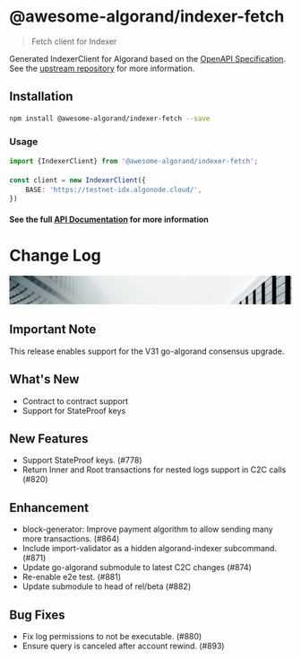 
# @awesome-algorand/indexer-fetch
> Fetch client for Indexer

Generated IndexerClient for Algorand based on the [OpenAPI Specification](https://raw.githubusercontent.com/algorand/indexer/2.9.0/api/indexer.oas3.yml). 
See the [upstream repository](https://github.com/algorand/indexer) for more information.

## Installation

```bash
npm install @awesome-algorand/indexer-fetch --save
```

### Usage

```typescript
import {IndexerClient} from '@awesome-algorand/indexer-fetch';

const client = new IndexerClient({
    BASE: 'https://testnet-idx.algonode.cloud/',
})
```

#### See the full [API Documentation](https://awesome-algorand.github.io/algo-fetch/guides/clients/indexer/) for more information

# Change Log
![GitHub Logo](https://raw.githubusercontent.com/algorand/go-algorand/master/release/release-banner.jpg)
## Important Note
This release enables support for the V31 go-algorand consensus upgrade.


## What's New
- Contract to contract support
- Support for StateProof keys

## New Features

- Support StateProof keys. (#778)
- Return Inner and Root transactions for nested logs support in C2C calls (#820)

## Enhancement

- block-generator: Improve payment algorithm to allow sending many more transactions. (#864)
- Include import-validator as a hidden algorand-indexer subcommand. (#871)
- Update go-algorand submodule to latest C2C changes (#874)
- Re-enable e2e test. (#881)
- Update submodule to head of rel/beta (#882)

## Bug Fixes
- Fix log permissions to not be executable. (#880)
- Ensure query is canceled after account rewind. (#893)
